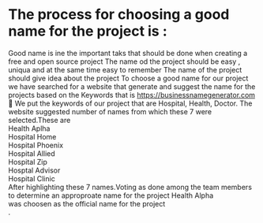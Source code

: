 # The process for choosing a good name for the project  is :
Good name is ine the important taks that should be done when creating a free and open source project
The name od the project should be easy , uniqua and at the same time easy to remember
The name of the project should give idea about the project
To choose a good name for our project we have searched for a website that generate and suggest the name for the projects based on the Keywords
that is  https://businessnamegenerator.com 🔗
We put the keywords of our project that are Hospital, Health, Doctor. The website suggested number of names from which these 7 were selected.These are <br>
Health Aplha <br>
Hospital Home <br>
Hospital Phoenix <br>
Hospital Allied <br>
Hospital Zip <br>
Hosptal Advisor <br>
Hospital Clinic <br>
After highlighting these 7 names.Voting as done among the team members to determine an approproate name for the project
Health Alpha <br> was choosen as the official name for the project </br>.
